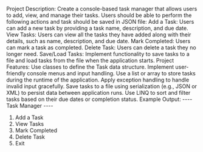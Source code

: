 Project Description: Create a console-based task manager that allows users to add, view, and
manage their tasks. Users should be able to perform the following actions and task should be
saved in JSON file:
Add a Task: Users can add a new task by providing a task name, description, and due date.
View Tasks: Users can view all the tasks they have added along with their details, such as name,
description, and due date.
Mark Completed: Users can mark a task as completed.
Delete Task: Users can delete a task they no longer need.
Save/Load Tasks: Implement functionality to save tasks to a file and load tasks from the file
when the application starts.
Project Features:
Use classes to define the Task data structure.
Implement user-friendly console menus and input handling.
Use a list or array to store tasks during the runtime of the application.
Apply exception handling to handle invalid input gracefully.
Save tasks to a file using serialization (e.g., JSON or XML) to persist data between application
runs.
Use LINQ to sort and filter tasks based on their due dates or completion status.
Example Output:
---- Task Manager ----
1. Add a Task
2. View Tasks
3. Mark Completed
4. Delete Task
5. Exit
